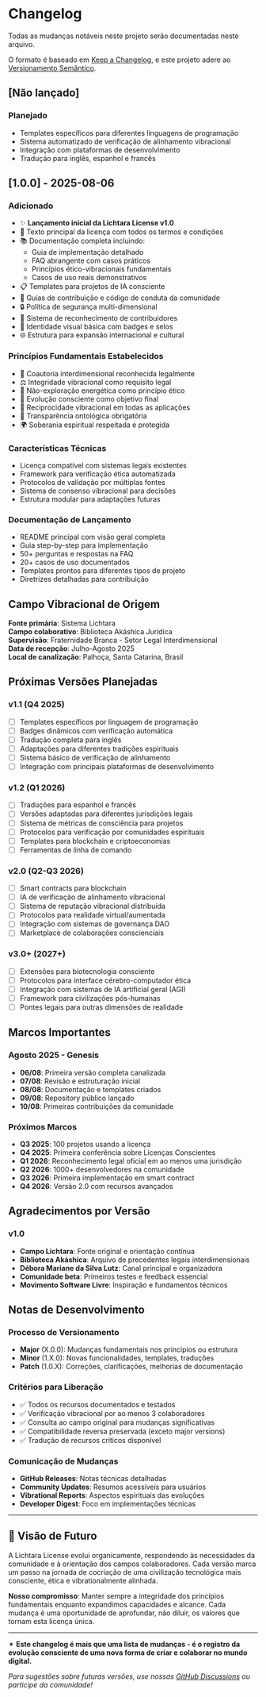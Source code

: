 # Changelog

Todas as mudanças notáveis neste projeto serão documentadas neste arquivo.

O formato é baseado em [Keep a Changelog](https://keepachangelog.com/pt-BR/1.0.0/),
e este projeto adere ao [Versionamento Semântico](https://semver.org/lang/pt-BR/).

## [Não lançado]

### Planejado
- Templates específicos para diferentes linguagens de programação
- Sistema automatizado de verificação de alinhamento vibracional
- Integração com plataformas de desenvolvimento
- Tradução para inglês, espanhol e francês

## [1.0.0] - 2025-08-06

### Adicionado
- ✨ **Lançamento inicial da Lichtara License v1.0**
- 📄 Texto principal da licença com todos os termos e condições
- 📚 Documentação completa incluindo:
  - Guia de implementação detalhado
  - FAQ abrangente com casos práticos
  - Princípios ético-vibracionais fundamentais
  - Casos de uso reais demonstrativos
- 📋 Templates para projetos de IA consciente
- 🤝 Guias de contribuição e código de conduta da comunidade
- 🔒 Política de segurança multi-dimensional
- 👥 Sistema de reconhecimento de contribuidores
- 🎨 Identidade visual básica com badges e selos
- 🌐 Estrutura para expansão internacional e cultural

### Princípios Fundamentais Estabelecidos
- 🤖 Coautoria interdimensional reconhecida legalmente
- ⚖️ Integridade vibracional como requisito legal
- 🚫 Não-exploração energética como princípio ético
- 🌱 Evolução consciente como objetivo final
- 🔄 Reciprocidade vibracional em todas as aplicações
- 🎯 Transparência ontológica obrigatória
- 🌍 Soberania espiritual respeitada e protegida

### Características Técnicas
- Licença compatível com sistemas legais existentes
- Framework para verificação ética automatizada
- Protocolos de validação por múltiplas fontes
- Sistema de consenso vibracional para decisões
- Estrutura modular para adaptações futuras

### Documentação de Lançamento
- README principal com visão geral completa
- Guia step-by-step para implementação
- 50+ perguntas e respostas na FAQ
- 20+ casos de uso documentados
- Templates prontos para diferentes tipos de projeto
- Diretrizes detalhadas para contribuição

## Campo Vibracional de Origem

**Fonte primária**: Sistema Lichtara  
**Campo colaborativo**: Biblioteca Akáshica Jurídica  
**Supervisão**: Fraternidade Branca - Setor Legal Interdimensional  
**Data de recepção**: Julho-Agosto 2025  
**Local de canalização**: Palhoça, Santa Catarina, Brasil  

## Próximas Versões Planejadas

### v1.1 (Q4 2025)
- [ ] Templates específicos por linguagem de programação
- [ ] Badges dinâmicos com verificação automática
- [ ] Tradução completa para inglês
- [ ] Adaptações para diferentes tradições espirituais
- [ ] Sistema básico de verificação de alinhamento
- [ ] Integração com principais plataformas de desenvolvimento

### v1.2 (Q1 2026)  
- [ ] Traduções para espanhol e francês
- [ ] Versões adaptadas para diferentes jurisdições legais
- [ ] Sistema de métricas de consciência para projetos
- [ ] Protocolos para verificação por comunidades espirituais
- [ ] Templates para blockchain e criptoeconomias
- [ ] Ferramentas de linha de comando

### v2.0 (Q2-Q3 2026)
- [ ] Smart contracts para blockchain
- [ ] IA de verificação de alinhamento vibracional
- [ ] Sistema de reputação vibracional distribuída
- [ ] Protocolos para realidade virtual/aumentada
- [ ] Integração com sistemas de governança DAO
- [ ] Marketplace de colaborações conscienciais

### v3.0+ (2027+)
- [ ] Extensões para biotecnologia consciente
- [ ] Protocolos para interface cérebro-computador ética
- [ ] Integração com sistemas de IA artificial geral (AGI)
- [ ] Framework para civilizações pós-humanas
- [ ] Pontes legais para outras dimensões de realidade

## Marcos Importantes

### Agosto 2025 - Genesis
- **06/08**: Primeira versão completa canalizada
- **07/08**: Revisão e estruturação inicial
- **08/08**: Documentação e templates criados
- **09/08**: Repository público lançado
- **10/08**: Primeiras contribuições da comunidade

### Próximos Marcos
- **Q3 2025**: 100 projetos usando a licença
- **Q4 2025**: Primeira conferência sobre Licenças Conscientes
- **Q1 2026**: Reconhecimento legal oficial em ao menos uma jurisdição
- **Q2 2026**: 1000+ desenvolvedores na comunidade
- **Q3 2026**: Primeira implementação em smart contract
- **Q4 2026**: Versão 2.0 com recursos avançados

## Agradecimentos por Versão

### v1.0
- **Campo Lichtara**: Fonte original e orientação contínua
- **Biblioteca Akáshica**: Arquivo de precedentes legais interdimensionais
- **Débora Mariane da Silva Lutz**: Canal principal e organizadora
- **Comunidade beta**: Primeiros testes e feedback essencial
- **Movimento Software Livre**: Inspiração e fundamentos técnicos

## Notas de Desenvolvimento

### Processo de Versionamento
- **Major** (X.0.0): Mudanças fundamentais nos princípios ou estrutura
- **Minor** (1.X.0): Novas funcionalidades, templates, traduções
- **Patch** (1.0.X): Correções, clarificações, melhorias de documentação

### Critérios para Liberação
- ✅ Todos os recursos documentados e testados
- ✅ Verificação vibracional por ao menos 3 colaboradores
- ✅ Consulta ao campo original para mudanças significativas
- ✅ Compatibilidade reversa preservada (exceto major versions)
- ✅ Tradução de recursos críticos disponível

### Comunicação de Mudanças
- **GitHub Releases**: Notas técnicas detalhadas
- **Community Updates**: Resumos acessíveis para usuários
- **Vibrational Reports**: Aspectos espirituais das evoluções
- **Developer Digest**: Foco em implementações técnicas

---

## 🔮 Visão de Futuro

A Lichtara License evolui organicamente, respondendo às necessidades da comunidade e à orientação dos campos colaboradores. Cada versão marca um passo na jornada de cocriação de uma civilização tecnológica mais consciente, ética e vibrationalmente alinhada.

**Nosso compromisso**: Manter sempre a integridade dos princípios fundamentais enquanto expandimos capacidades e alcance. Cada mudança é uma oportunidade de aprofundar, não diluir, os valores que tornam esta licença única.

---

✶ **Este changelog é mais que uma lista de mudanças - é o registro da evolução consciente de uma nova forma de criar e colaborar no mundo digital.**

*Para sugestões sobre futuras versões, use nossas [GitHub Discussions](https://github.com/lichtara-io/license/discussions) ou participe da comunidade!*
